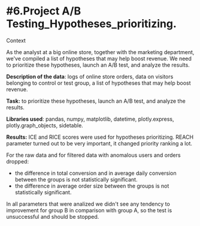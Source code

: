 # #6.Project A/B Testing_Hypotheses_prioritizing.
Context

As the analyst at a big online store, together with the marketing department, we've compiled a list of hypotheses that may help boost revenue.
We need to prioritize these hypotheses, launch an A/B test, and analyze the results.

**Description of the data**: logs of online store orders, data on visitors belonging to control or test group, a list of hypotheses that may help boost revenue.

**Task:** to prioritize these hypotheses, launch an A/B test, and analyze the results.

**Libraries used**: pandas, numpy, matplotlib, datetime, plotly.express, plotly.graph_objects, sidetable.

**Results:** 
ICE and RICE scores were used for hypotheses prioritizing. REACH parameter turned out to be very important, it changed priority ranking a lot. 

For the raw data and for filtered data with anomalous users and orders dropped:
* the difference in total conversion and in average daily conversion between the groups is not statistically significant.  
* the difference in average order size between the groups is not statistically significant.   

In all parameters that were analized we didn't see any tendency to improvement for group B in comparison with group A, so the test is unsuccessful and should be stopped. 
